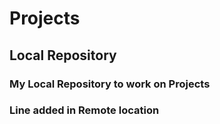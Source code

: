 # Projects
## Local Repository
### My Local Repository to work on Projects
### Line added in Remote location
